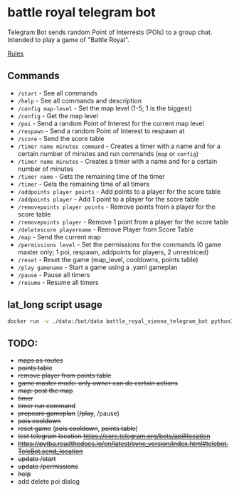 # battle royal telegram bot

Telegram Bot sends random Point of Interrests (POIs) to a group chat.
Intended to play a game of "Battle Royal".

[Rules](https://github.com/dominikhoebert/battle_royal_vienna_telegram_bot/blob/master/Battle%20Royal%20Vienna.md)

## Commands

- `/start` - See all commands
- `/help` - See all commands and description
- `/config map-level` - Set the map level (1-5; 1 is the biggest)
- `/config` - Get the map level
- `/poi` - Send a random Point of Interest for the current map level
- `/respawn` - Send a random Point of Interest to respawn at
- `/score` - Send the score table
- `/timer name minutes command` - Creates a timer with a name and for a certain number of minutes and run
  commands (`map` or `config`)
- `/timer name minutes` - Creates a timer with a name and for a certain number of minutes
- `/timer name` - Gets the remaining time of the timer
- `/timer` - Gets the remaining time of all timers
- `/addpoints player points` - Add points to a player for the score table
- `/addpoints player` - Add 1 point to a player for the score table
- `/removepoints player points` - Remove points from a player for the score table
- `/removepoints player` - Remove 1 point from a player for the score table
- `/deletescore playername` - Remove Player from Score Table
- `/map` - Send the current map
- `/permissions level` - Set the permissions for the commands (0 game master only; 1 poi, respawn, addpoints for
  players, 2 unrestriced)
- `/reset` - Reset the game (map_level, cooldowns, points table)
- `/play gamename` - Start a game using a .yaml gameplan
- `/pause` - Pause all timers
- `/resume` - Resume all timers

## lat_long script usage

```bash
docker run -v ./data:/bot/data battle_royal_vienna_telegram_bot python3 lat_long.py filename api_key [loaction_name]
```

## TODO:

- ~~maps as routes~~
- ~~points table~~
- ~~remove player from points table~~
- ~~game master mode: only owner can do certain actions~~
- ~~map: post the map~~
- ~~timer~~
- ~~timer run command~~
- ~~prepeare gameplan~~ (~~/play~~, /pause)
- ~~pois cooldown~~
- ~~reset game~~ (~~pois cooldown~~, ~~points table~~)
- ~~test telegram location https://core.telegram.org/bots/api#location~~
- ~~https://pytba.readthedocs.io/en/latest/sync_version/index.html#telebot.TeleBot.send_location~~
- ~~update /start~~
- ~~update /permissions~~
- ~~help~~
- add delete poi dialog
